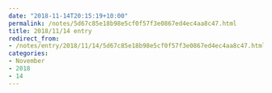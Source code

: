 ```yaml
---
date: "2018-11-14T20:15:19+10:00"
permalink: /notes/5d67c85e18b98e5cf0f57f3e0867ed4ec4aa8c47.html
title: 2018/11/14 entry
redirect_from:
- /notes/entry/2018/11/14/5d67c85e18b98e5cf0f57f3e0867ed4ec4aa8c47.html
categories:
- November
- 2018
- 14
---
```

